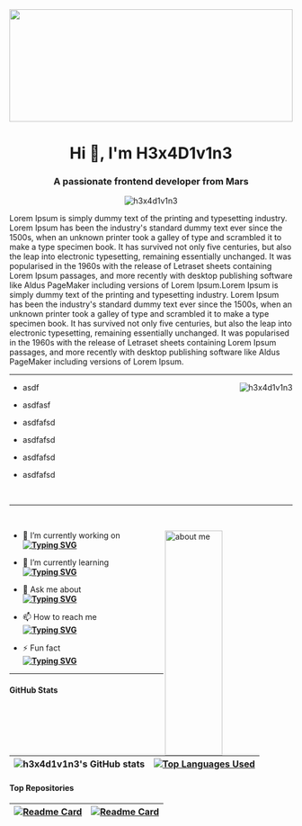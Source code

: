 <img src="https://media.tenor.com/esdAT7ZOxsYAAAAd/animation-art.gif" width="100%" height="200px" />

<!-- Intro -->
<h1 align="center">Hi 👋, I'm H3x4D1v1n3</h1>
<h3 align="center">A passionate frontend developer from Mars</h3>
<p align="center"> <img src="https://komarev.com/ghpvc/?username=h3x4d1v1n3&label=Profile%20views&color=0e75b6&style=flat" alt="h3x4d1v1n3" /> </p>
<!-- about me -->
Lorem Ipsum is simply dummy text of the printing and typesetting industry. Lorem Ipsum has been the industry's standard dummy text ever since the 1500s, when an unknown printer took a galley of type and scrambled it to make a type specimen book. It has survived not only five centuries, but also the leap into electronic typesetting, remaining essentially unchanged. It was popularised in the 1960s with the release of Letraset sheets containing Lorem Ipsum passages, and more recently with desktop publishing software like Aldus PageMaker including versions of Lorem Ipsum.Lorem Ipsum is simply dummy text of the printing and typesetting industry. Lorem Ipsum has been the industry's standard dummy text ever since the 1500s, when an unknown printer took a galley of type and scrambled it to make a type specimen book. It has survived not only five centuries, but also the leap into electronic typesetting, remaining essentially unchanged. It was popularised in the 1960s with the release of Letraset sheets containing Lorem Ipsum passages, and more recently with desktop publishing software like Aldus PageMaker including versions of Lorem Ipsum.
<hr>

<p><img align="right" src="https://github-readme-streak-stats.herokuapp.com/?user=h3x4d1v1n3&" alt="h3x4d1v1n3" /></p>

- asdf

- asdfasf
- asdfafsd
- asdfafsd
- asdfafsd
- asdfafsd

<br> 

<hr>
<br> 
<p><img align="right" width="45%" height="400px"  src="https://i.pinimg.com/originals/a0/41/a4/a041a46bc59f2a35a88ad59408bf8e34.gif" alt="about me" /> </p>

- 🔭 I’m currently working on <br>
**[![Typing SVG](https://readme-typing-svg.herokuapp.com?font=Fira+Code&pause=1000&repeat=false&width=435&lines=Facebook+Front+End+Clone)](https://git.io/typing-svg)**

- 🌱 I’m currently learning  <br>
**[![Typing SVG](https://readme-typing-svg.herokuapp.com?font=Fira+Code&pause=1000&repeat=false&width=435&lines=React)](https://git.io/typing-svg)**

- 💬 Ask me about  <br>
**[![Typing SVG](https://readme-typing-svg.herokuapp.com?font=Fira+Code&pause=1000&repeat=false&width=435&lines=Python)](https://git.io/typing-svg)**

- 📫 How to reach me  <br>
**[![Typing SVG](https://readme-typing-svg.herokuapp.com?font=Fira+Code&pause=1000&repeat=false&width=435&lines=h3x4d1v1n3%40gmail.com)](https://git.io/typing-svg)**

- ⚡ Fun fact  <br>
**[![Typing SVG](https://readme-typing-svg.herokuapp.com?font=Fira+Code&weight=600&pause=1000&width=435&lines=EARTH+IS+NOT+FLAT)](https://git.io/typing-svg)**

<hr>

#### GitHub Stats

| ![h3x4d1v1n3's GitHub stats](https://github-readme-stats.vercel.app/api?username=h3x4d1v1n3&show_icons=true&theme=merko) | [![Top Languages Used](https://github-readme-stats.vercel.app/api/top-langs/?username=h3x4d1v1n3&show_icons=true&theme=dracula&layout=compact)](https://github.com/h3x4d1v1n3/github-readme-stats) |
| ------------- | ------------- |

#### Top Repositories

| [![Readme Card](https://github-readme-stats.vercel.app/api/pin/?username=h3x4d1v1n3&repo=technical_analysis&show_icons=true&theme=dracula)](https://github.com/h3x4d1v1n3/technical_analysis) | [![Readme Card](https://github-readme-stats.vercel.app/api/pin/?username=h3x4d1v1n3&repo=technical_analysis&show_icons=true&theme=dracula)](https://github.com/h3x4d1v1n3/technical_analysis)  |
| ------------- | ------------- |


